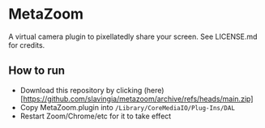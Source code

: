 # MetaZoom

A virtual camera plugin to pixellatedly share your screen. See LICENSE.md for credits.

## How to run

* Download this repository by clicking (here)[https://github.com/slavingia/metazoom/archive/refs/heads/main.zip]
* Copy MetaZoom.plugin into `/Library/CoreMediaIO/Plug-Ins/DAL`
* Restart Zoom/Chrome/etc for it to take effect
